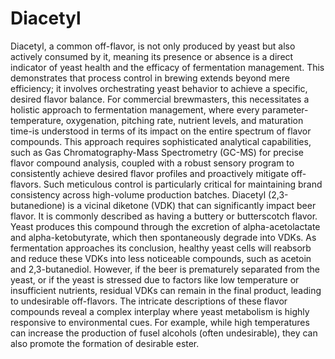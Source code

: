 # Diacetyl

Diacetyl, a common off-flavor, is not only produced by yeast but also actively consumed by it,
meaning its presence or absence is a direct indicator of yeast health and the efficacy of
fermentation management. This demonstrates that process control in brewing extends beyond
mere efficiency; it involves orchestrating yeast behavior to achieve a specific, desired flavor
balance. For commercial brewmasters, this necessitates a holistic approach to fermentation
management, where every parameter-temperature, oxygenation, pitching rate, nutrient levels,
and maturation time-is understood in terms of its impact on the entire spectrum of flavor
compounds. This approach requires sophisticated analytical capabilities, such as Gas
Chromatography-Mass Spectrometry (GC-MS) for precise flavor compound analysis, coupled
with a robust sensory program to consistently achieve desired flavor profiles and proactively
mitigate off-flavors. Such meticulous control is particularly critical for maintaining brand
consistency across high-volume production batches.
Diacetyl (2,3-butanedione) is a vicinal diketone (VDK) that can significantly impact beer flavor. It is commonly described as having a buttery or butterscotch flavor. Yeast produces this compound through the
excretion of alpha-acetolactate and alpha-ketobutyrate, which then spontaneously degrade into VDKs. As fermentation approaches its conclusion, healthy yeast cells will reabsorb and reduce these VDKs into less noticeable compounds, such as
acetoin and 2,3-butanediol. However, if the beer is prematurely separated from the yeast, or if the yeast is stressed due to factors like low temperature or insufficient nutrients, residual VDKs can remain in the final product, leading to undesirable off-flavors.
The intricate descriptions of these flavor compounds reveal a complex interplay where yeast metabolism is highly responsive to environmental cues. For example, while high temperatures can increase the production of fusel alcohols (often undesirable), they can also promote the formation of desirable
ester.
